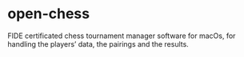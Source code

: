# open-chess
FIDE certificated chess tournament manager software for macOs, for handling the players’ data, the pairings and the results.
